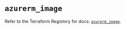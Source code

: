 # `azurerm_image`

Refer to the Terraform Registory for docs: [`azurerm_image`](https://registry.terraform.io/providers/hashicorp/azurerm/3.67.0/docs/resources/image).

